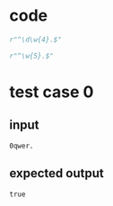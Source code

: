 # code
```python
r"^\d\w{4}.$"
```

```python
r"^\w{5}.$"
```

# test case 0
## input
```
0qwer.
```

## expected output
```
true
```
